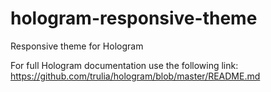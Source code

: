 # hologram-responsive-theme
Responsive theme for Hologram

For full Hologram documentation use the following link:
https://github.com/trulia/hologram/blob/master/README.md